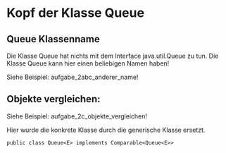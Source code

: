 # Kopf der Klasse Queue

## Queue Klassenname

Die Klasse Queue hat nichts mit dem Interface java.util.Queue
zu tun. Die Klasse Queue kann hier einen beliebigen Namen
haben!

Siehe Beispiel: aufgabe_2abc_anderer_name!

## Objekte vergleichen:

Siehe Beispiel: aufgabe_2c_objekte_vergleichen!

Hier wurde die konkrete Klasse durch die generische Klasse
ersetzt.

```public class Queue<E> implements Comparable<Queue<E>>```



